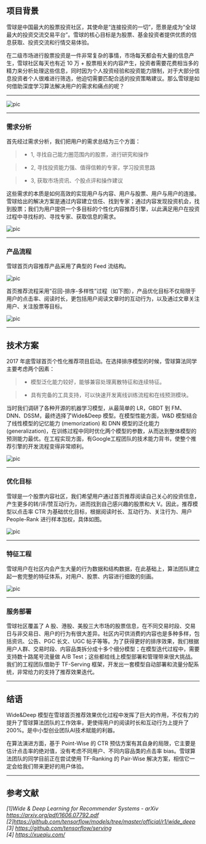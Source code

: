 
## 项目背景

雪球是中国最大的股票投资社区，其使命是“连接投资的一切”，愿景是成为“全球最大的投资交流交易平台”。雪球的核心目标是为股票、基金投资者提供优质的信息获取、投资交流和行情交易体验。

在二级市场进行股票投资是一件非常复杂的事情，市场每天都会有大量的信息产生，雪球社区每天也有近 10 万 + 股票相关的内容产生，投资者需要花费相当多的精力来分析处理这些信息，同时因为个人投资经验和投资能力限制，对于大部分信息投资者个人很难进行筛选，他迫切需要匹配合适的投资策略建议。那么雪球是如何借助深度学习算法解决用户的需求和痛点的呢？

---


![pic](https://github.com/AITutorials/solutions/blob/master/img/XQ1.png)


---


### 需求分析

首先经过需求分析，我们把用户的需求总结为三个方面：

> * 1, 寻找自己能力圈范围内的股票，进行研究和操作 

> * 2, 寻找投资能力强、值得信赖的专家，学习投资思路 

> * 3, 获取市场资讯、个股点评和操作建议

这些需求的本质是如何高效的实现用户与内容、用户与股票、用户与用户的连接。雪球给出的解决方案是通过内容建立信任、找到专家；通过内容发现投资机会，找到股票；我们为用户提供一个多目标的个性化内容推荐引擎，以此满足用户在投资过程中寻找标的、寻找专家、获取信息的需求。

![pic](https://github.com/AITutorials/solutions/blob/master/img/XQ2.png)


---


### 产品流程 

雪球首页内容推荐产品采用了典型的 Feed 流结构。

![pic](https://github.com/AITutorials/solutions/blob/master/img/XQ3.jpeg)

首页推荐流程采用“召回-排序-多样性”过程（如下图），产品优化目标不仅局限于用户的点击率、阅读时长，更包括用户阅读文章时的互动行为，以及通过文章关注用户、关注股票等目标。

![pic](https://github.com/AITutorials/solutions/blob/master/img/XQ4.png)

---

## 技术方案

2017 年底雪球首页个性化推荐项目启动。在选择排序模型的时候，雪球算法同学主要考虑两个因素：

> * 模型泛化能力较好，能够兼容处理离散特征和连续特征。

> * 具有完备的工具支持，可以快速开发离线训练流程和在线预测模块。


当时我们调研了各种开源的机器学习模型，从最简单的 LR，GBDT 到 FM、DNN、DSSM，最终选择了Wide&Deep 模型。在模型性能方面，W&D 模型结合了线性模型的记忆能力 (memorization) 和 DNN 模型的泛化能力 (generalization)，在训练过程中同时优化两个模型的参数，从而达到整体模型的预测能力最优。在工程实现方面，有Google工程团队的技术能力背书，使整个推荐引擎的开发流程变得非常顺利。


![pic](https://github.com/AITutorials/solutions/blob/master/img/XQ5.png)

---


### 优化目标

雪球是一个股票内容社区，我们希望用户通过首页推荐阅读自己关心的投资信息，产生更多的转/评/赞互动行为，进而找到自己感兴趣的股票和大 V。因此，推荐模型以点击率 CTR 为基础优化目标，根据阅读时长、互动行为、关注行为、用户 People-Rank 进行样本加权，具体如图。

![pic](https://github.com/AITutorials/solutions/blob/master/img/XQ6.png)


---

### 特征工程

雪球用户在社区内会产生大量的行为数据和结构数据，在此基础上，算法团队建立起一套完整的特征体系，对用户、股票、内容进行细致的刻画。 

![pic](https://github.com/AITutorials/solutions/blob/master/img/XQ7.png)


---

### 服务部署

雪球社区覆盖了 A 股、港股、美股三大市场的股票信息，在不同交易时段、交易日与非交易日、用户的行为有很大差异。社区内可供消费的内容也是多种多样，包括资讯、公告、PGC 长文、UGC 帖子等等。为了获得更好的排序效果，我们根据用户人群、交易时段、内容品类拆分成十多个细分模型；在模型迭代过程中，需要支持数十路尾号流量做 A/B Test；这些都给线上模型部署和管理带来很大挑战。我们的工程团队借助于 TF-Serving 框架，开发出一套模型自动部署和流量分配系统，非常给力的支持了推荐效果迭代。


---

## 结语

Wide&Deep 模型在雪球首页推荐效果优化过程中发挥了巨大的作用，不仅有力的提升了雪球算法团队的工作效率，更使得用户的阅读时长和互动行为上提升了 200%。是中小型创业团队AI技术赋能的利器。

在算法演进方面，基于 Point-Wise 的 CTR 预估方案有其自身的局限，它主要是估计点击率的绝对值，没有考虑不同用户、不同内容品类的点击率 bias。雪球算法团队的同学目前正在尝试使用 TF-Ranking 的 Pair-Wise 解决方案，相信它一定会给我们带来更好的用户体验。 

---

## 参考文献

*[1]Wide & Deep Learning for Recommender Systems - arXiv  https://arxiv.org/pdf/1606.07792.pdf		
[2]https://github.com/tensorflow/models/tree/master/official/r1/wide_deep 		
[3] https://github.com/tensorflow/serving		
[4] https://xueqiu.com/*
